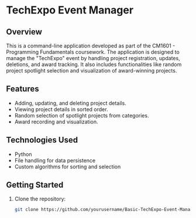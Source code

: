 # TechExpo Event Manager

## Overview
This is a command-line application developed as part of the CM1601 - Programming Fundamentals coursework. The application is designed to manage the "TechExpo" event by handling project registration, updates, deletions, and award tracking. It also includes functionalities like random project spotlight selection and visualization of award-winning projects.

## Features
- Adding, updating, and deleting project details.
- Viewing project details in sorted order.
- Random selection of spotlight projects from categories.
- Award recording and visualization.

## Technologies Used
- Python
- File handling for data persistence
- Custom algorithms for sorting and selection

## Getting Started
1. Clone the repository:
   ```bash
   git clone https://github.com/yourusername/Basic-TechExpo-Event-Manager.git
